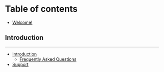# Table of contents

* [Welcome!](README.md)

## Introduction

---

* [Introduction](introduction-1/README.md)
  * [Frequently Asked Questions](introduction-1/frequently-asked-questions.md)
* [Support](support.md)

